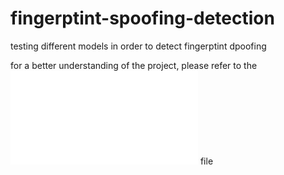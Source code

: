 # fingerptint-spoofing-detection
testing different models in order to detect fingerptint dpoofing

for a better understanding of the project, please refer to the ![Report.md](Report.md) file
